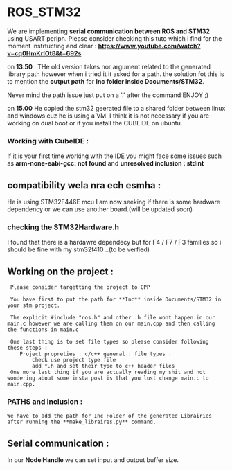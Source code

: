 # ROS_STM32

We are implementing **serial communication between ROS and STM32** using USART periph.
Please consider checking this tuto which i find for the moment instrtucting and clear : 
**https://www.youtube.com/watch?v=cq0HmKrIOt8&t=692s**


on **13.50** : THe old version takes nor argument related to the generated library path however when i tried it it asked for a path.
 the solution fot this is to mention the **output path** for **Inc folder inside Documents/STM32**. 
 
 Never mind the path issue just put on a '.' after the command ENJOY ;)
 
 on **15.00** He copied the stm32 geerated file to a shared folder between linux and windows cuz he is using a VM.
 I think it is not necessary if you are working on dual boot or if you install the CUBEIDE on ubuntu.

### Working with CubeIDE :
  If it is your first time working with the IDE you might face some issues such as **arm-none-eabi-gcc: not found** and **unresolved inclusion : stdint**

## compatibility wela nra ech esmha : 
He is using STM32F446E mcu I am now seeking if there is some hardware dependency or we can use another board.(will be updated soon)

### checking the **STM32Hardware.h** 
I found that there is a hardawre dependecy but for F4 / F7 / F3 families so i should be fine with my stm32f410 ..(to be verfied)

## Working on the project : 
     Please consider targetting the project to CPP
     
     You have first to put the path for **Inc** inside Documents/STM32 in your stm project.
    
     The explicit #include "ros.h" and other .h file wont happen in our main.c however we are calling them on our main.cpp and then calling the functions in main.c
     
     One last thing is to set file types so please consider following these steps :
        Project propreties : c/c++ general : file types :
            check use project type file
            add *.h and set their type to c++ header files
     One more last thing if you are actually reading my shit and not wondering about some insta post is that you lust change main.c to main.cpp.
     
### PATHS and inclusion :
    We have to add the path for Inc Folder of the generated Librairies after running the **make_libraires.py** command. 
     
## Serial communication :
  In our **Node Handle** we can set input and output buffer size.

